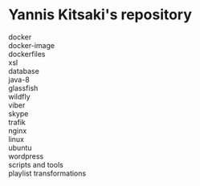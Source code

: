 # Yannis Kitsaki's repository
docker   
docker-image   
dockerfiles    
xsl   
database   
java-8   
glassfish   
wildfly   
viber   
skype   
trafik   
nginx   
linux   
ubuntu   
wordpress    
scripts and tools   
playlist transformations   
